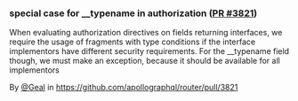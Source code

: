### special case for __typename in authorization ([PR #3821](https://github.com/apollographql/router/pull/3821))

When evaluating authorization directives on fields returning interfaces,
we require the usage of fragments with type conditions if the interface
implementors have different security requirements. For the __typename
field though, we must make an exception, because it should be available
for all implementors


By [@Geal](https://github.com/Geal) in https://github.com/apollographql/router/pull/3821